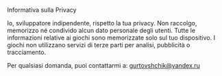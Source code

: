 Informativa sulla Privacy

Io, sviluppatore indipendente, rispetto la tua privacy.
Non raccolgo, memorizzo né condivido alcun dato personale degli utenti.
Tutte le informazioni relative ai giochi sono memorizzate solo sul tuo dispositivo.
I giochi non utilizzano servizi di terze parti per analisi, pubblicità o tracciamento.

Per qualsiasi domanda, puoi contattarmi a: gurtovshchik@yandex.ru
